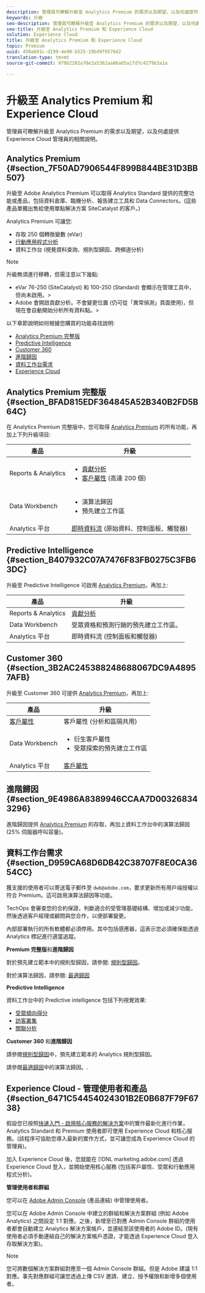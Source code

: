 ```yaml
---
description: 管理員可瞭解升級至 Analytics Premium 的需求以及期望，以及何處提供 Experience Cloud 管理員的相關說明。
keywords: 升級
seo-description: 管理員可瞭解升級至 Analytics Premium 的需求以及期望，以及何處提供 Experience Cloud 管理員的相關說明。
seo-title: 升級至 Analytics Premium 和 Experience Cloud
solution: Experience Cloud
title: 升級至 Analytics Premium 和 Experience Cloud
topic: Premium
uuid: 450a601c-d199-4e90-b525-19bd9f9576d2
translation-type: tm+mt
source-git-commit: 979b2202a70e2a5362aa86a65a17d7c4279b3a1a

---
```



# 升級至 Analytics Premium 和 Experience Cloud

管理員可瞭解升級至 Analytics Premium 的需求以及期望，以及何處提供 Experience Cloud 管理員的相關說明。


## Analytics Premium {#section_7F50AD7906544F899B844BE31D3BB507}

升級至 Adobe Analytics Premium 可以取得 Analytics Standard 提供的完整功能或產品，包括資料倉庫、臨機分析、報告建立工具和 Data Connectors。(這些產品單獨出售給使用單點解決方案 SiteCatalyst 的客戶。)

Analytics Premium 可讓您:

* 存取 250 個轉換變數 (eVar)
* [行動應用程式分析](https://marketing.adobe.com/resources/help/en_US/mobile/)
* 資料工作台 (視覺資料查詢、規則型歸因、跨頻道分析)



>[!NOTE]
>
>升級無須進行移轉，但需注意以下幾點:
>
>* eVar 76-250 (SiteCatalyst) 和 100-250 (Standard) 會顯示在管理工具中，但尚未啟用。&gt;
>* Adobe 會開啟貢獻分析。不會變更位置 (仍可從「異常偵測」頁面使用)，但現在會自動開始分析所有資料點。&gt;


以下章節說明如何根據您購買的功能尋找說明:

* [Analytics Premium 完整版](../admin-getting-started/upgrade-to-analytics-premium.md#section_BFAD815EDF364845A52B340B2FD5B64C)
* [Predictive Intelligence](../admin-getting-started/upgrade-to-analytics-premium.md#section_B407932C07A7476F83FB0275C3FB63DC)
* [Customer 360](../admin-getting-started/upgrade-to-analytics-premium.md#section_3B2AC245388248688067DC9A48957AFB)
* [進階歸因](../admin-getting-started/upgrade-to-analytics-premium.md#section_9E4986A8389946CCAA7D003268343296)
* [資料工作台需求](../admin-getting-started/upgrade-to-analytics-premium.md#section_D959CA68D6DB42C38707F8E0CA3654CC)
* [Experience Cloud](../admin-getting-started/upgrade-to-analytics-premium.md#section_6471C54454024301B2E0B687F79F6738)



## Analytics Premium 完整版 {#section_BFAD815EDF364845A52B340B2FD5B64C}

在 Analytics Premium 完整版中，您可取得 [Analytics Premium](../admin-getting-started/upgrade-to-analytics-premium.md#section_7F50AD7906544F899B844BE31D3BB507) 的所有功能，再加上下列升級項目:

| 產品 | 升級 |
|--- |--- |
| Reports &amp; Analytics | <ul><li>[貢獻分析](https://marketing.adobe.com/resources/help/en_US/analytics/contribution/)</li><li>[客戶屬性](../attributes/attributes.md#concept_ACFEE7C8B8E94875BA0825CDF4913AF1) (高達 200 個)</li></ul> |
| Data Workbench | <ul><li>演算法歸因</li><li>預先建立工作區</li></ul> |
| Analytics 平台 | [即時資料流](https://marketing.adobe.com/developer/documentation/analytics-live-stream/overview-1) (原始資料、控制面板、觸發器) |


## Predictive Intelligence {#section_B407932C07A7476F83FB0275C3FB63DC}

升級至 Predictive Intelligence 可啟用 [Analytics Premium](../admin-getting-started/upgrade-to-analytics-premium.md#section_7F50AD7906544F899B844BE31D3BB507)，再加上:

| 產品 | 升級 |
|---|---|
| Reports &amp; Analytics | [貢獻分析](https://marketing.adobe.com/resources/help/en_US/analytics/contribution/) |
| Data Workbench | 受眾資格和預測行銷的預先建立工作區。 |
| Analytics 平台 | 即時資料流 (控制面板和觸發器) |


## Customer 360 {#section_3B2AC245388248688067DC9A48957AFB}

升級至 Customer 360 可提供 [Analytics Premium](../admin-getting-started/upgrade-to-analytics-premium.md#section_7F50AD7906544F899B844BE31D3BB507)，再加上:

| 產品 | 升級 |
|--- |--- |
| [客戶屬性](../attributes/attributes.md) | 客戶屬性 (分析和區隔共用) |
| Data Workbench | <ul><li>衍生客戶屬性</li><li>受眾探索的預先建立工作區</li></ul> |
| Analytics 平台 | [客戶屬性](../attributes/attributes.md) |


## 進階歸因 {#section_9E4986A8389946CCAA7D003268343296}

進階歸因提供 [Analytics Premium](../admin-getting-started/upgrade-to-analytics-premium.md#section_7F50AD7906544F899B844BE31D3BB507) 的存取，再加上資料工作台中的演算法歸因 (25% 伺服器呼叫容量)。

## 資料工作台需求 {#section_D959CA68D6DB42C38707F8E0CA3654CC}

獲支援的使用者可以寄送電子郵件至 `dwb@adobe.com`，要求更新所有用戶端授權以符合 Premium。這可啟用演算法歸因等功能。

TechOps 會審查您的合約保證，判斷適合的受管理基礎結構、增加或減少功能，然後透過客戶經理或顧問與您合作，以便部署變更。

內部部署執行的所有軟體都必須停用。其中包括感應器，這表示您必須確保能透過 Analytics 標記進行適當追蹤。

**Premium 完整版**&#x200B;和&#x200B;**進階歸因**

對於預先建立範本中的規則型歸因，請參閱: [規則型歸因](https://marketing.adobe.com/resources/help/en_US/insight/client/?f=c_rules_attrib)。

對於演算法歸因，請參閱: [最適歸因](https://marketing.adobe.com/resources/help/en_US/insight/client/?f=c_attrib_algorithmic)

**Predictive Intelligence**

資料工作台中的 Predictive intelligence 包括下列視覺效果:

* [受眾傾向得分](https://marketing.adobe.com/resources/help/en_US/insight/client/?f=c_visitor_propensity)
* [訪客叢集](https://marketing.adobe.com/resources/help/en_US/insight/client/?f=c_visitor_cluster)
* [關聯分析](https://marketing.adobe.com/resources/help/en_US/insight/client/?f=c_correlation_analysis)


**Customer 360** 和&#x200B;**進階歸因**

請參閱[規則型歸因](https://marketing.adobe.com/resources/help/en_US/insight/client/?f=c_rules_attrib)中，預先建立範本的 Analytics 規則型歸因。

請參閱[最適歸因](https://marketing.adobe.com/resources/help/en_US/insight/client/?f=c_attrib_algorithmic)中的演算法歸因。.

## Experience Cloud - 管理使用者和產品 {#section_6471C54454024301B2E0B687F79F6738}

假設您已按照[快速入門 - 啟用核心服務的解決方案](../core-services/core-services.md#concept_07ED1D5C64234E77976E6D572E78FB9C)中的實作最新化進行作業，Analytics Standard 和 Premium 使用者即可使用 Experience Cloud 和核心服務。(該程序可協助您導入最新的實作方式，並可讓您成為 Experience Cloud 的管理員)。

加入 Experience Cloud 後，您就能在 [!DNL marketing.adobe.com] 透過 Experience Cloud 登入，並開始使用核心服務 (包括客戶屬性、受眾和行動應用程式分析)。

**管理使用者和群組**

您可以在 [Adobe Admin Console](https://helpx.adobe.com/enterprise/help/aedash.html) (產品連結) 中管理使用者。

您可以在 Adobe Admin Console 中建立的群組和解決方案群組 (例如 Adobe Analytics) 之間設定 1:1 對應。之後，新增至已對應 Admin Console 群組的使用者都會自動建立 Analytics 解決方案帳戶，並連結至該使用者的 Adobe ID。(現有使用者必須手動連結自己的解決方案帳戶憑證，才能透過 Experience Cloud 登入存取解決方案)。


>[!NOTE]
>
>您可將數個解決方案群組對應至一個 Admin Console 群組。但是 Adobe 建議 1:1 對應。事先對應群組可讓您透過上傳 CSV 邀請、建立、授予權限和新增多個使用者。

